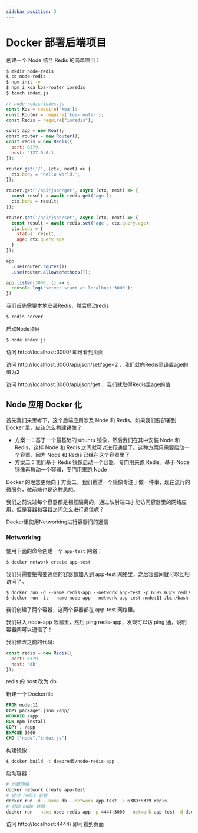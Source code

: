 ```yaml
---
sidebar_position: 3
---
```


# Docker 部署后端项目

创建一个 Node 结合 Redis 的简单项目：

```bash
$ mkdir node-redis
$ cd node-redis
$ npm init -y
$ npm i koa koa-router ioredis
$ touch index.js
```

```js
// node-redis/index.js
const Koa = require('koa');
const Router = require('koa-router');
const Redis = require("ioredis");

const app = new Koa();
const router = new Router();
const redis = new Redis({
  port: 6379,
  host: '127.0.0.1'
});

router.get('/', (ctx, next) => {
  ctx.body = 'hello world.';
});

router.get('/api/json/get', async (ctx, next) => {
  const result = await redis.get('age');
  ctx.body = result;
});

router.get('/api/json/set', async (ctx, next) => {
  const result = await redis.set('age', ctx.query.age);
  ctx.body = {
    status: result,
    age: ctx.query.age
  }
});

app
  .use(router.routes())
  .use(router.allowedMethods());

app.listen(3000, () => {
  console.log('server start at localhost:3000');
})
```

我们首先需要本地安装Redis，然后启动redis

```bash
$ redis-server
```

启动Node项目

```bash
$ node index.js
```

访问 http://localhost:3000/ 即可看到页面

访问 http://localhost:3000/api/json/set?age=2 ，我们就向Redis里设置age的值为2

访问 http://localhost:3000/api/json/get ，我们就取得Redis里age的值

## Node 应用 Docker 化

首先我们来思考下，这个后端应用涉及 Node 和 Redis。如果我们要部署到 Docker 里，应该怎么构建镜像？

- 方案一：基于一个最基础的 ubuntu 镜像，然后我们在其中安装 Node 和 Redis，这样 Node 和 Redis 之间就可以进行通信了。这种方案只需要启动一个容器，因为 Node 和 Redis 已经在这个容器里了
- 方案二：我们基于 Redis 镜像启动一个容器，专门用来跑 Redis。基于 Node 镜像再启动一个容器，专门用来跑 Node

Docker 的理念更倾向于方案二。我们希望一个镜像专注于做一件事，现在流行的微服务，微前端也是这种思想。

我们之前说过每个容器都是相互隔离的，通过映射端口才能访问容器里的网络应用。但是容器和容器之间怎么进行通信呢？

Docker里使用Networking进行容器间的通信

### Networking

使用下面的命令创建一个 `app-test` 网络：

```bash
$ docker network create app-test
```

我们只需要把需要通信的容器都加入到 app-test 网络里，之后容器间就可以互相访问了。

```baah
$ docker run -d --name redis-app --network app-test -p 6389:6379 redis 
$ docker run -it --name node-app --network app-test node:11 /bin/bash
```

我们创建了两个容器，这两个容器都在 app-test 网络里。

我们进入 node-app 容器里，然后 ping redis-app，发现可以访 ping 通，说明容器间可以通信了！

我们修改之前的代码:

```js
const redis = new Redis({
  port: 6379,
  host: 'db',
});
```

redis 的 host 改为 db

新建一个 Dockerfile

```dockerfile
FROM node:11
COPY package*.json /app/ 
WORKDIR /app
RUN npm install
COPY . /app
EXPOSE 3000
CMD ["node","index.js"]
```

构建镜像：

```bash
$ docker build -t deepred5/node-redis-app .
```

启动容器：

```bash
# 创建网络
docker network create app-test
# 启动 redis 容器
docker run -d --name db --network app-test -p 6389:6379 redis 
# 启动 node 容器
docker run --name node-redis-app -p 4444:3000 --network app-test -d deepred5/node-redis-app
```

访问 http://localhost:4444/ 即可看到页面
